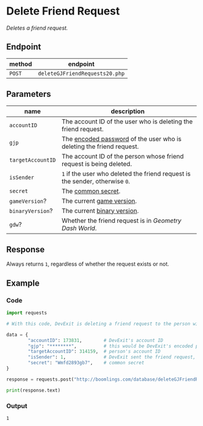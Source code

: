 # Delete Friend Request

*Deletes a friend request.*

## Endpoint

| method | endpoint                       |
|--------|--------------------------------|
| `POST` | `deleteGJFriendRequests20.php` |

## Parameters

| name              | description
|-------------------|-----------------------------------------------------------------------------------|
| `accountID`       | The account ID of the user who is deleting the friend request.                    |
| `gjp`             | The [encoded password][passwords] of the user who is deleting the friend request. |
| `targetAccountID` | The account ID of the person whose friend request is being deleted.               |
| `isSender`        | `1` if the user who deleted the friend request is the sender, otherwise `0`.      |
| `secret`          | The [common secret][secrets].                                                     |
| `gameVersion`?    | The current [game version][versions].                                             |
| `binaryVersion`?  | The current [binary version][versions].                                           |
| `gdw`?            | Whether the friend request is in *Geometry Dash World*.                           |

## Response

Always returns `1`, regardless of whether the request exists or not.

## Example

### Code

```python
import requests

# With this code, DevExit is deleting a friend request to the person with ID 314159

data = {
        "accountID": 173831,        # DevExit's account ID
        "gjp": "********",          # this would be DevExit's encoded password
        "targetAccountID": 314159,  # person's account ID
        "isSender": 1,              # DevExit sent the friend request, so this is 1
        "secret": "Wmfd2893gb7",    # common secret
}

response = requests.post("http://boomlings.com/database/deleteGJFriendRequests20.php", data=data)

print(response.text)
```

### Output

```console
1
```

[passwords]: /resources/server/passwords
[secrets]: /resources/server/secrets
[versions]: /resources/server/versions